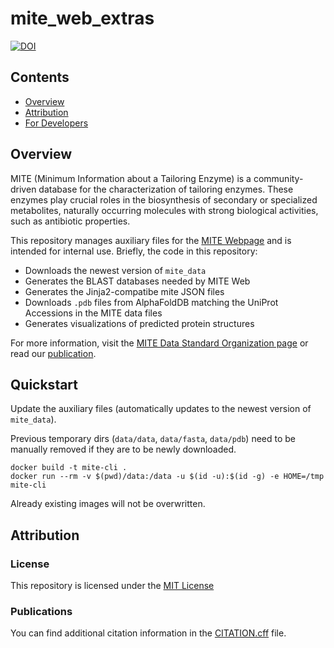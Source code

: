 mite_web_extras
==========

[![DOI](https://zenodo.org/badge/1083685650.svg)](https://doi.org/10.5281/zenodo.17453501)


Contents
-----------------
- [Overview](#overview)
- [Attribution](#attribution)
- [For Developers](#for-developers)

## Overview

MITE (Minimum Information about a Tailoring Enzyme) is a community-driven database for the characterization of tailoring enzymes. These enzymes play crucial roles in the biosynthesis of secondary or specialized metabolites, naturally occurring molecules with strong biological activities, such as antibiotic properties.

This repository manages auxiliary files for the [MITE Webpage](https://mite.bioinformatics.nl/) and is intended for internal use. Briefly, the code in this repository:

- Downloads the newest version of `mite_data`
- Generates the BLAST databases needed by MITE Web
- Generates the Jinja2-compatibe mite JSON files
- Downloads `.pdb` files from AlphaFoldDB matching the UniProt Accessions in the MITE data files
- Generates visualizations of predicted protein structures

For more information, visit the [MITE Data Standard Organization page](https://github.com/mite-standard) or read our [publication](https://doi.org/10.1093/nar/gkaf969).

## Quickstart

Update the auxiliary files (automatically updates to the newest version of `mite_data`).

Previous temporary dirs (`data/data`, `data/fasta`, `data/pdb`) need to be manually removed if they are to be newly downloaded. 

```commandline
docker build -t mite-cli .
docker run --rm -v $(pwd)/data:/data -u $(id -u):$(id -g) -e HOME=/tmp mite-cli
```

Already existing images will not be overwritten.

## Attribution

### License

This repository is licensed under the [MIT License](LICENSE)

### Publications

You can find additional citation information in the [CITATION.cff](CITATION.cff) file. 

